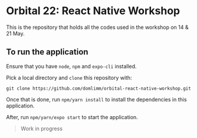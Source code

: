 # Orbital 22: React Native Workshop

This is the repository that holds all the codes used in the workshop on 14 & 21 May.

## To run the application

Ensure that you have `node`, `npm` and `expo-cli` installed.

Pick a local directory and `clone` this repository with:

`git clone https://github.com/domlimm/orbital-react-native-workshop.git`

Once that is done, run `npm/yarn install` to install the dependencies in this application.

After, run `npm/yarn/expo start` to start the application.

> Work in progress
